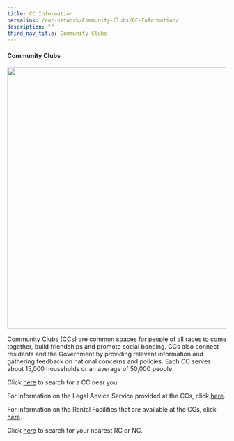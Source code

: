 ```yaml
---
title: CC Information
permalink: /our-network/Community-Clubs/CC-Information/
description: ""
third_nav_title: Community Clubs
---
```

#### Community Clubs

<img style="width:600px"  align="center" src="/images/Our%20Network/Community%20Club/MacPherson%20CC%20Photograph.jpg">

Community Clubs (CCs) are common spaces for people of all races to come together, build friendships and promote social bonding. CCs also connect residents and the Government by providing relevant information and gathering feedback on national concerns and policies. Each CC serves about 15,000 households or an average of 50,000 people.

Click [here](https://www.onepa.gov.sg/cc) to search for a CC near you.

For information on the Legal Advice Service provided at the CCs, click [here](/our-network/Community-Clubs/Legal-Advice-Service).

For information on the Rental Facilities that are available at the CCs, click [here](/our-network/Community-Clubs/Rentals).

Click [here](https://www.onepa.gov.sg/rc) to search for your nearest RC or NC.